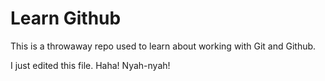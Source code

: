 # Learn Github

This is a throwaway repo used to learn about working with Git and Github. 

I just edited this file. Haha! Nyah-nyah!
